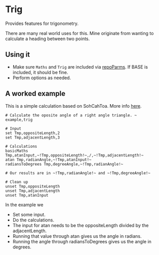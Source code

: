 # Trig

Provides features for trigonometry.

There are many real world uses for this. Mine originate from wanting to calculate a heading between two points.

## Using it

* Make sure `Maths` and `Trig` are included via [repoParms](https://github.com/ksandom/achel/blob/master/docs/programming/creatingARepositoryWithProfiles.md#use-repoparmdefinepackages-to-create-a-profile). If BASE is included, it should be fine.
* Perform options as needed.

## A worked example

This is a simple calculation based on SohCahToa. More info [here](http://www.mathsisfun.com/algebra/trig-finding-angle-right-triangle.html).

    # Calculate the oposite angle of a right angle triangle. ~ example,trig
    
    # Input
    set Tmp,oppositeLength,2
    set Tmp,adjacentLength,3
    
    # Calculations
    basicMaths Tmp,atanInput,~!Tmp,oppositeLength!~,/,~!Tmp,adjacentLength!~
    atan Tmp,radianAngle,~!Tmp,atanInput!~
    radiansToDegrees Tmp,degreeAngle,~!Tmp,radianAngle!~
    
    # Our results are in ~!Tmp,radianAngle!~ and ~!Tmp,degreeAngle!~
    
    # Clean up
    unset Tmp,oppositeLength
    unset Tmp,adjacentLength
    unset Tmp,atanInput

In the example we

* Set some input.
* Do the calculations.
 * The input for atan needs to be the oppositeLength divided by the adjacentLength.
 * Running that value through atan gives us the angle in radians.
 * Running the angle through radiansToDegrees gives us the angle in degrees.
